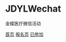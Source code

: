 # JDYLWechat
金蝶医疗微信活动

<a href="http://tvxqljw.github.io/JDYLWechat/index03.html/" target="_blank">首页</a>
<a href="http://tvxqljw.github.io/JDYLWechat/index04.html" target="_blank">报名页</a>
<a href="http://tvxqljw.github.io/JDYLWechat/index04.html" target="_blank">已参加</a>

